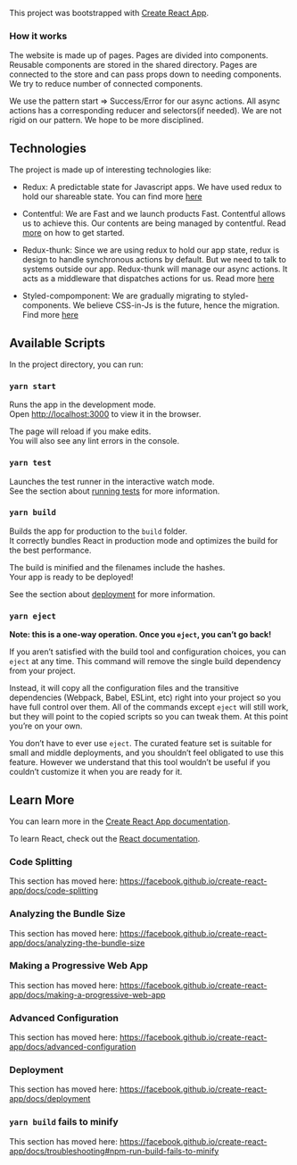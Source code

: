 This project was bootstrapped with [Create React App](https://github.com/facebook/create-react-app).

### How it works
The website is made up of pages. Pages are divided into components. Reusable components are stored in the shared directory. Pages are connected to the store and can pass props down to needing components. We try to reduce number of connected components.

We use the pattern start => Success/Error for our async actions. All async actions has a corresponding reducer and selectors(if needed). We are not rigid on our pattern. We hope to be more disciplined.

## Technologies
The project is made up of interesting technologies like:

- Redux: A predictable state for Javascript apps. We have used redux to hold our shareable state. You can find more [here](https://redux.js.org/introduction/getting-started)

- Contentful: We are Fast and we launch products Fast. Contentful allows us to achieve this. Our contents are being managed by contentful. Read [more](https://www.contentful.com/get-started/) on how to get started.

- Redux-thunk: Since we are using redux to hold our app state, redux is design to handle synchronous actions by default. But we need to talk to systems outside our app. Redux-thunk will manage our async actions. It acts as a middleware that dispatches actions for us. Read more [here](https://github.com/reduxjs/redux-thunk)

- Styled-compomponent: We are gradually migrating to styled-components. We believe CSS-in-Js is the future, hence the migration. Find more [here](https://www.styled-components.com/)

## Available Scripts

In the project directory, you can run:

### `yarn start`

Runs the app in the development mode.<br />
Open [http://localhost:3000](http://localhost:3000) to view it in the browser.

The page will reload if you make edits.<br />
You will also see any lint errors in the console.

### `yarn test`

Launches the test runner in the interactive watch mode.<br />
See the section about [running tests](https://facebook.github.io/create-react-app/docs/running-tests) for more information.

### `yarn build`

Builds the app for production to the `build` folder.<br />
It correctly bundles React in production mode and optimizes the build for the best performance.

The build is minified and the filenames include the hashes.<br />
Your app is ready to be deployed!

See the section about [deployment](https://facebook.github.io/create-react-app/docs/deployment) for more information.

### `yarn eject`

**Note: this is a one-way operation. Once you `eject`, you can’t go back!**

If you aren’t satisfied with the build tool and configuration choices, you can `eject` at any time. This command will remove the single build dependency from your project.

Instead, it will copy all the configuration files and the transitive dependencies (Webpack, Babel, ESLint, etc) right into your project so you have full control over them. All of the commands except `eject` will still work, but they will point to the copied scripts so you can tweak them. At this point you’re on your own.

You don’t have to ever use `eject`. The curated feature set is suitable for small and middle deployments, and you shouldn’t feel obligated to use this feature. However we understand that this tool wouldn’t be useful if you couldn’t customize it when you are ready for it.

## Learn More

You can learn more in the [Create React App documentation](https://facebook.github.io/create-react-app/docs/getting-started).

To learn React, check out the [React documentation](https://reactjs.org/).

### Code Splitting

This section has moved here: https://facebook.github.io/create-react-app/docs/code-splitting

### Analyzing the Bundle Size

This section has moved here: https://facebook.github.io/create-react-app/docs/analyzing-the-bundle-size

### Making a Progressive Web App

This section has moved here: https://facebook.github.io/create-react-app/docs/making-a-progressive-web-app

### Advanced Configuration

This section has moved here: https://facebook.github.io/create-react-app/docs/advanced-configuration

### Deployment

This section has moved here: https://facebook.github.io/create-react-app/docs/deployment

### `yarn build` fails to minify

This section has moved here: https://facebook.github.io/create-react-app/docs/troubleshooting#npm-run-build-fails-to-minify
